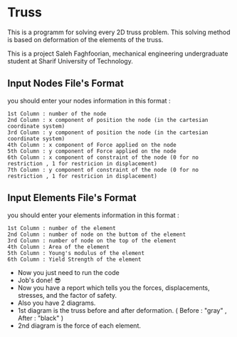 # Truss
This is a programm for solving every 2D truss problem. This solving method is based on deformation of the elements of the truss.

This is a project Saleh Faghfoorian, mechanical engineering undergraduate student at Sharif University of Technology.

## Input Nodes File's Format
you should enter your nodes information in this format :
```
1st Column : number of the node
2nd Column : x component of position the node (in the cartesian coordinate system)
3rd Column : y component of position the node (in the cartesian coordinate system)
4th Column : x component of Force applied on the node
5th Column : y component of Force applied on the node
6th Column : x component of constraint of the node (0 for no restriction , 1 for restricion in displacement)
7th Column : y component of constraint of the node (0 for no restriction , 1 for restricion in displacement)
```
## Input Elements File's Format
you should enter your elements information in this format :
```
1st Column : number of the element
2nd Column : number of node on the buttom of the element
3rd Column : number of node on the top of the element
4th Column : Area of the element
5th Column : Young's modulus of the element
6th Column : Yield Strength of the element
```
* Now you just need to run the code
* Job's done! :sunglasses:
* Now you have a report which tells you the forces, displacements, stresses, and the factor of safety.
* Also you have 2 diagrams.
* 1st diagram is the truss before and after deformation. ( Before : "gray" , After : "black" )
* 2nd diagram is the force of each element.
